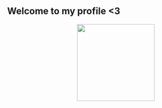 ## Welcome to my profile <3

<div align="center">
  <a href="https://github.com/laissonbruno">
  <img height="180em" src="https://github-readme-stats.vercel.app/api/top-langs/?username=laissonbruno&hide_progress=true&langs_count=10&theme=midnight-purple"/>
</div>
